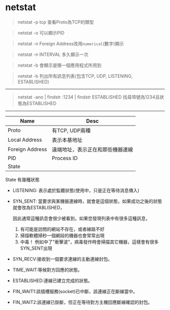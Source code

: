 # netstat

> netstat -p tcp
查看Proto為TCP的類型

> netstat -o
可以顯示PID

> netstat -n
Foreign Address改用`numerical`(數字)顯示

> netstat -n INTERVAL
多久顯示一次

> netstat -b
會顯示是哪一個應用程式所用到

> netstat -b
列出所有訊息列表(包含TCP, UDP, LISTENING, ESTABLISHED)

----

> netstat -ano | findstr :1234 | findstr ESTABLISHED
找尋埠號為1234且狀態為ESTABLISHED

----

| Name | Desc |
| ---- | ---- |
Proto | 有TCP, UDP兩種
Local Address | 表示本基地址
Foreign Address | 遠端地址，表示正在和那些機器連線
PID | Process ID
State |

State 有幾種狀態
- LISTENING: 表示處於監聽狀態(使用中，只是正在等待消息傳入)
- SYN_SENT:
  當要求與某機器連線時，就會是這個狀態，如果成功之後的狀態就會改為ESTABLISHED，

  因此通常這種訊息會很少被看到，如果您發現列表中有很多這種訊息，

  1. 有可能是訪問的網站不存在，或者線路不好
  2. 掃描軟體掃秒一個網段的機器也會常常出現
  3. 中毒！ 例如中了"衝擊波"，病毒發作時會掃描其它機器，這樣會有很多SYN_SENT出現

- SYN_RECV:接收到一個要求連線的主動連線封包。
- TIME_WAIT:等候對方回應的狀態。
- ESTABLISHED:連線已建立完成的狀態。
- FIN_WAIT1:該插槽服務(socket)已中斷，該連線正在斷線當中。
- FIN_WAIT2:該連線已掛斷，但正在等待對方主機回應斷線確認的封包。
